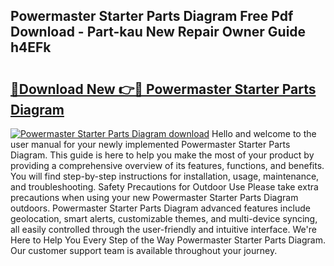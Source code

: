 ## Powermaster Starter Parts Diagram Free Pdf Download - Part-kau New Repair Owner Guide h4EFk

# <h2><a href="http://dflxuo.blite.top/?on=Powermaster+Starter+Parts+Diagram">🔗Download New 👉🔴 Powermaster Starter Parts Diagram</a></h2>

[![Powermaster Starter Parts Diagram download](https://i.imgur.com/lujVjoI.png)](http://dflxuo.blite.top/?on=Powermaster+Starter+Parts+Diagram)
Hello and welcome to the user manual for your newly implemented Powermaster Starter Parts Diagram. This guide is here to help you make the most of your product by providing a comprehensive overview of its features, functions, and benefits. You will find step-by-step instructions for installation, usage, maintenance, and troubleshooting. Safety Precautions for Outdoor Use Please take extra precautions when using your new Powermaster Starter Parts Diagram outdoors. Powermaster Starter Parts Diagram advanced features include geolocation, smart alerts, customizable themes, and multi-device syncing, all easily controlled through the user-friendly and intuitive interface. We're Here to Help You Every Step of the Way Powermaster Starter Parts Diagram. Our customer support team is available throughout your journey.
